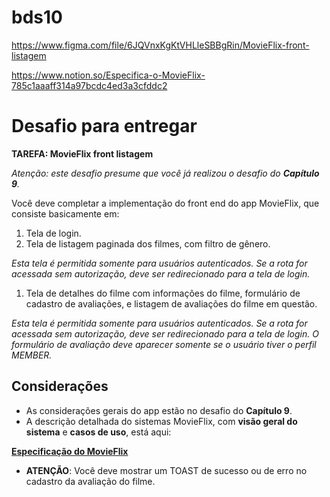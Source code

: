 # bds10


https://www.figma.com/file/6JQVnxKgKtVHLleSBBgRin/MovieFlix-front-listagem

https://www.notion.so/Especifica-o-MovieFlix-785c1aaaff314a97bcdc4ed3a3cfddc2

# Desafio para entregar

**TAREFA: MovieFlix front listagem**

*Atenção: este desafio presume que você já realizou o desafio do **Capítulo 9**.*

Você deve completar a implementação do front end do app MovieFlix, que consiste basicamente em:

1. Tela de login.
2. Tela de listagem paginada dos filmes, com filtro de gênero.

*Esta tela é permitida somente para usuários autenticados. Se a rota for acessada sem autorização, deve ser redirecionado para a tela de login.*

1. Tela de detalhes do filme com informações do filme, formulário de cadastro de avaliações, e listagem de avaliações do filme em questão.

*Esta tela é permitida somente para usuários autenticados. Se a rota for acessada sem autorização, deve ser redirecionado para a tela de login. O formulário de avaliação deve aparecer somente se o usuário tiver o perfil MEMBER.*

## Considerações

- As considerações gerais do app estão no desafio do **Capítulo 9**.
- A descrição detalhada do sistemas MovieFlix, com **visão geral do sistema** e **casos de uso**, está aqui:

**[Especificação do MovieFlix](https://docs.google.com/document/d/1jGkvDzCZqasZgVWsCSvqxV9_xWLhkwhXY6tdBnXZa7k/edit?usp=sharing)**

- **ATENÇÃO**: Você deve mostrar um TOAST de sucesso ou de erro no cadastro da avaliação do filme.